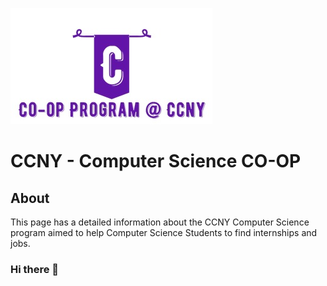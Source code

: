 ![co-op logo](./co-op%20logo%204.jpg)
# CCNY - Computer Science CO-OP

## About
This page has a detailed information about the CCNY Computer Science program aimed to help Computer Science Students to find internships and jobs. 

### Hi there 👋

<!--
**ccny-coop/ccny-coop** is a ✨ _special_ ✨ repository because its `README.md` (this file) appears on your GitHub profile.

Here are some ideas to get you started:

- 🔭 I’m currently working on ...
- 🌱 I’m currently learning ...
- 👯 I’m looking to collaborate on ...
- 🤔 I’m looking for help with ...
- 💬 Ask me about ...
- 📫 How to reach me: ...
- 😄 Pronouns: ...
- ⚡ Fun fact: ...
-->
